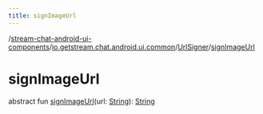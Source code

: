 ```yaml
---
title: signImageUrl
---
```

/[stream-chat-android-ui-components](../../index.md)/[io.getstream.chat.android.ui.common](../index.md)/[UrlSigner](index.md)/[signImageUrl](signImageUrl.md)  
  
  
  
# signImageUrl  
abstract fun [signImageUrl](signImageUrl.md)(url: [String](https://kotlinlang.org/api/latest/jvm/stdlib/kotlin/-string/index.html)): [String](https://kotlinlang.org/api/latest/jvm/stdlib/kotlin/-string/index.html)
